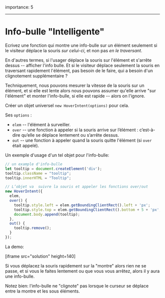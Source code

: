 importance: 5

---

# Info-bulle "Intelligente"

Ecrivez une fonction qui montre une info-bulle  sur un élément seulement si le visiteur déplace la souris *sur celui-ci*, et non pas *en le traversant*.

En d'autres termes, si l'usager déplace la souris sur l'élément et s'arrête dessus -- afficher l'info bulle.
Et si le visiteur déplace seulement la souris en traversant rapidement l'élément, pas besoin de le faire, qui a besoin d'un clignotement supplémentaire ?

Techniquement, nous pouvons mesurer la vitesse de la souris sur un élément, et si elle est lente alors nous pouvons assumer qu'elle  arrive "sur l'élément" et monter l'info-bulle, si elle est rapide -- alors on l'ignore.

Créer un objet universel `new HoverIntent(options)` pour cela.

Ses `options` :

- `elem` -- l'élément à surveiller.
- `over` -- une fonction à appeler si la souris arrive sur l’élément : c’est-à-dire qu’elle se déplace lentement ou s’arrête dessus.
- `out` -- une fonction à appeler quand la souris quitte l'élément (si `over` était appelé).

Un exemple d'usage d'un tel objet pour l'info-bulle:

```js
// un example d'info-bulle
let tooltip = document.createElement('div');
tooltip.className = "tooltip";
tooltip.innerHTML = "Tooltip";

// L’objet va  suivre la souris et appeler les fonctions over/out
new HoverIntent({
  elem,
  over() {
    tooltip.style.left = elem.getBoundingClientRect().left + 'px';
    tooltip.style.top = elem.getBoundingClientRect().bottom + 5 + 'px';
    document.body.append(tooltip);
  },
  out() {
    tooltip.remove();
  }
});
```

La demo:

[iframe src="solution" height=140]

Si vous déplacez la souris rapidement sur la "montre" alors rien ne se passe, et si vous le faites lentement  ou que vous vous arrêtez, alors il y aura une info-bulle.

Notez bien: l'info-bulle ne "clignote" pas lorsque le curseur se déplace entre la montre et les sous éléments.

